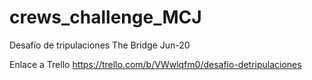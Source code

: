 # crews_challenge_MCJ
Desafío de tripulaciones The Bridge Jun-20

Enlace a Trello
https://trello.com/b/VWwlqfm0/desafio-detripulaciones

